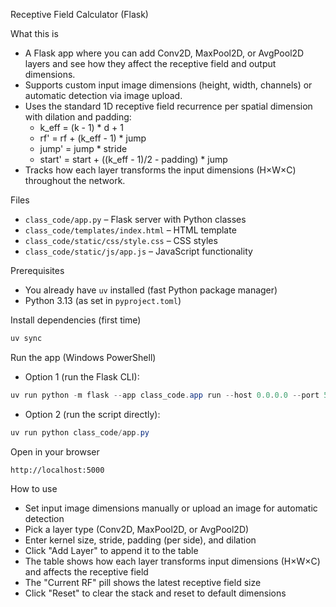 Receptive Field Calculator (Flask)

What this is
- A Flask app where you can add Conv2D, MaxPool2D, or AvgPool2D layers and see how they affect the receptive field and output dimensions.
- Supports custom input image dimensions (height, width, channels) or automatic detection via image upload.
- Uses the standard 1D receptive field recurrence per spatial dimension with dilation and padding:
  - k_eff = (k - 1) * d + 1
  - rf' = rf + (k_eff - 1) * jump
  - jump' = jump * stride
  - start' = start + ((k_eff - 1)/2 - padding) * jump
- Tracks how each layer transforms the input dimensions (H×W×C) throughout the network.

Files
- `class_code/app.py` – Flask server with Python classes
- `class_code/templates/index.html` – HTML template
- `class_code/static/css/style.css` – CSS styles
- `class_code/static/js/app.js` – JavaScript functionality

Prerequisites
- You already have `uv` installed (fast Python package manager)
- Python 3.13 (as set in `pyproject.toml`)

Install dependencies (first time)
```powershell
uv sync
```

Run the app (Windows PowerShell)
- Option 1 (run the Flask CLI):
```powershell
uv run python -m flask --app class_code.app run --host 0.0.0.0 --port 5000
```

- Option 2 (run the script directly):
```powershell
uv run python class_code/app.py
```

Open in your browser
```text
http://localhost:5000
```

How to use
- Set input image dimensions manually or upload an image for automatic detection
- Pick a layer type (Conv2D, MaxPool2D, or AvgPool2D)
- Enter kernel size, stride, padding (per side), and dilation
- Click "Add Layer" to append it to the table
- The table shows how each layer transforms input dimensions (H×W×C) and affects the receptive field
- The "Current RF" pill shows the latest receptive field size
- Click "Reset" to clear the stack and reset to default dimensions



